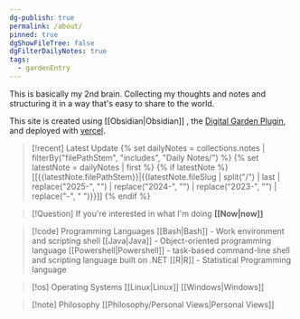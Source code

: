 ```yaml
---
dg-publish: true
permalink: /about/
pinned: true
dgShowFileTree: false
dgFilterDailyNotes: true
tags:
  - gardenEntry
---
```



This is basically my 2nd brain. Collecting my thoughts and notes and structuring it in a way that's easy to share to the world. 

This site is created using [[Obsidian\|Obsidian]] , the [Digital Garden Plugin](https://dg-docs.ole.dev/), and deployed with [vercel](https://vercel.com/). 

>[!recent] Latest Update
>{% set dailyNotes = collections.notes | filterBy("filePathStem", "includes", "Daily Notes/") %}
>{% set latestNote = dailyNotes | first %}
>{% if latestNote %}
>[[{{latestNote.filePathStem}}|{{latestNote.fileSlug | split("/") | last | replace("2025-", "") | replace("2024-", "") | replace("2023-", "") | replace("-", " ")}}]]
>{% endif %}

>[!Question] If you're interested in what I'm doing **[[Now\|now]]**

>[!code] Programming Languages
>[[Bash\|Bash]] - Work environment and scripting shell
>[[Java|Java]] - Object-oriented programming language
>[[Powershell\|Powershell]] -  task-based command-line shell and scripting language built on .NET
>[[R\|R]] - Statistical Programming language
>

>[!os] Operating Systems
> [[Linux\|Linux]]
> [[Windows\|Windows]]

>[!note] Philosophy
> [[Philosophy/Personal Views|Personal Views]]

